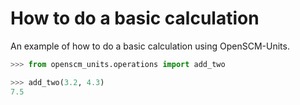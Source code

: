 # How to do a basic calculation

An example of how to do a basic calculation using OpenSCM-Units.

```python
>>> from openscm_units.operations import add_two

>>> add_two(3.2, 4.3)
7.5
```
